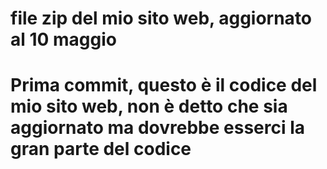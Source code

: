 # file zip del mio sito web, aggiornato al 10 maggio
# Prima commit, questo è il codice del mio sito web, non è detto che sia aggiornato ma dovrebbe esserci la gran parte del codice
